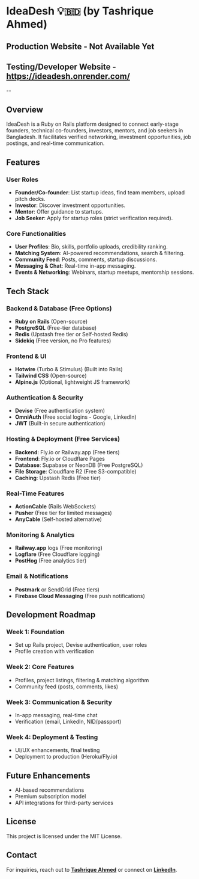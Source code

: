 # IdeaDesh 💡🇧🇩 (by Tashrique Ahmed)

## Production Website - Not Available Yet
## Testing/Developer Website - https://ideadesh.onrender.com/
--
## Overview
IdeaDesh is a Ruby on Rails platform designed to connect early-stage founders, technical co-founders, investors, mentors, and job seekers in Bangladesh. It facilitates verified networking, investment opportunities, job postings, and real-time communication.

## Features
### User Roles
- **Founder/Co-founder**: List startup ideas, find team members, upload pitch decks.
- **Investor**: Discover investment opportunities.
- **Mentor**: Offer guidance to startups.
- **Job Seeker**: Apply for startup roles (strict verification required).

### Core Functionalities
- **User Profiles**: Bio, skills, portfolio uploads, credibility ranking.
- **Matching System**: AI-powered recommendations, search & filtering.
- **Community Feed**: Posts, comments, startup discussions.
- **Messaging & Chat**: Real-time in-app messaging.
- **Events & Networking**: Webinars, startup meetups, mentorship sessions.

## Tech Stack

### Backend & Database (Free Options)
- **Ruby on Rails** (Open-source)
- **PostgreSQL** (Free-tier database)
- **Redis** (Upstash free tier or Self-hosted Redis)
- **Sidekiq** (Free version, no Pro features)

### Frontend & UI
- **Hotwire** (Turbo & Stimulus) (Built into Rails)
- **Tailwind CSS** (Open-source)
- **Alpine.js** (Optional, lightweight JS framework)

### Authentication & Security
- **Devise** (Free authentication system)
- **OmniAuth** (Free social logins - Google, LinkedIn)
- **JWT** (Built-in secure authentication)

### Hosting & Deployment (Free Services)
- **Backend**: Fly.io or Railway.app (Free tiers)
- **Frontend**: Fly.io or Cloudflare Pages
- **Database**: Supabase or NeonDB (Free PostgreSQL)
- **File Storage**: Cloudflare R2 (Free S3-compatible)
- **Caching**: Upstash Redis (Free tier)

### Real-Time Features
- **ActionCable** (Rails WebSockets)
- **Pusher** (Free tier for limited messages)
- **AnyCable** (Self-hosted alternative)

### Monitoring & Analytics
- **Railway.app** logs (Free monitoring)
- **Logflare** (Free Cloudflare logging)
- **PostHog** (Free analytics tier)

### Email & Notifications
- **Postmark** or SendGrid (Free tiers)
- **Firebase Cloud Messaging** (Free push notifications)

## Development Roadmap
### Week 1: Foundation
- Set up Rails project, Devise authentication, user roles
- Profile creation with verification

### Week 2: Core Features
- Profiles, project listings, filtering & matching algorithm
- Community feed (posts, comments, likes)

### Week 3: Communication & Security
- In-app messaging, real-time chat
- Verification (email, LinkedIn, NID/passport)

### Week 4: Deployment & Testing
- UI/UX enhancements, final testing
- Deployment to production (Heroku/Fly.io)

## Future Enhancements
- AI-based recommendations
- Premium subscription model
- API integrations for third-party services

## License
This project is licensed under the MIT License.

## Contact
For inquiries, reach out to **[Tashrique Ahmed](https://www.tashrique.com)** or connect on **[LinkedIn](https://www.linkedin.com/in/tashrique-ahmed)**.

